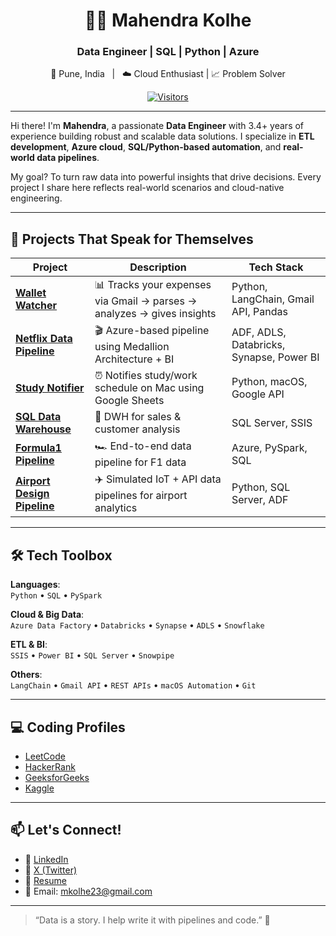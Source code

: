 <div align="center">

# 👨‍💻 Mahendra Kolhe  
### Data Engineer | SQL | Python | Azure  
📍 Pune, India &nbsp;&nbsp;|&nbsp;&nbsp; ☁️ Cloud Enthusiast | 📈 Problem Solver

[![Visitors](https://visitor-badge.laobi.icu/badge?page_id=Mahikolhe23.Mahikolhe23)](https://github.com/Mahikolhe23)

</div>

---

Hi there! I'm **Mahendra**, a passionate **Data Engineer** with 3.4+ years of experience building robust and scalable data solutions. I specialize in **ETL development**, **Azure cloud**, **SQL/Python-based automation**, and **real-world data pipelines**.  

My goal? To turn raw data into powerful insights that drive decisions. Every project I share here reflects real-world scenarios and cloud-native engineering.

---

## 🚀 Projects That Speak for Themselves

| Project | Description | Tech Stack |
|--------|-------------|------------|
| [**Wallet Watcher**](https://github.com/Mahikolhe23/WalletWatcher) | 📊 Tracks your expenses via Gmail → parses → analyzes → gives insights | Python, LangChain, Gmail API, Pandas |
| [**Netflix Data Pipeline**](https://github.com/Mahikolhe23/Netflix-Data-Pipeline) | 🎬 Azure-based pipeline using Medallion Architecture + BI | ADF, ADLS, Databricks, Synapse, Power BI |
| [**Study Notifier**](https://github.com/Mahikolhe23/study-notifier) | ⏰ Notifies study/work schedule on Mac using Google Sheets | Python, macOS, Google API |
| [**SQL Data Warehouse**](https://github.com/Mahikolhe23/sql-data-warehouse-project) | 🛒 DWH for sales & customer analysis | SQL Server, SSIS |
| [**Formula1 Pipeline**](https://github.com/Mahikolhe23/formula1_pipeline) | 🏎️ End-to-end data pipeline for F1 data | Azure, PySpark, SQL |
| [**Airport Design Pipeline**](https://github.com/Mahikolhe23/Airport-Design-Pipeline) | ✈️ Simulated IoT + API data pipelines for airport analytics | Python, SQL Server, ADF |

---

## 🛠️ Tech Toolbox

**Languages**:  
`Python` • `SQL` • `PySpark`

**Cloud & Big Data**:  
`Azure Data Factory` • `Databricks` • `Synapse` • `ADLS` • `Snowflake`

**ETL & BI**:  
`SSIS` • `Power BI` • `SQL Server` • `Snowpipe`

**Others**:  
`LangChain` • `Gmail API` • `REST APIs` • `macOS Automation` • `Git`

---

## 💻 Coding Profiles

- [LeetCode](https://leetcode.com/Mahikolhe/)  
- [HackerRank](https://www.hackerrank.com/mahikolhe23)  
- [GeeksforGeeks](https://auth.geeksforgeeks.org/user/mkolhe23/)
- [Kaggle](https://www.kaggle.com/mahendrakolhe)
---

## 📫 Let's Connect!

- 💼 [LinkedIn](https://www.linkedin.com/in/mahikolhe/)
- 🧵 [X (Twitter)](https://twitter.com/mahikolhe)
- 📄 [Resume](https://drive.google.com/file/d/1-WrMbHTMcUNiJfYkC3sL-Zu4LHO_HOiI/view?usp=sharing)
- 📧 Email: mkolhe23@gmail.com

---

> “Data is a story. I help write it with pipelines and code.” 🚀
